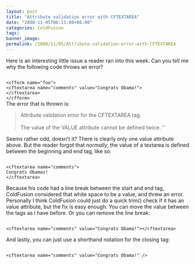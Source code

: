 ```yaml
---
layout: post
title: "Attribute validation error with CFTEXTAREA"
date: "2008-11-05T06:11:00+06:00"
categories: ColdFusion 
tags: 
banner_image: 
permalink: /2008/11/05/Attribute-validation-error-with-CFTEXTAREA
---
```


Here is an interesting little issue a reader ran into this week. Can you tell me why the following code throws an error?

<code>
&lt;cfform name="foo"&gt;
&lt;cftextarea name="comments" value="Congrats Obama!"&gt;
&lt;/cftextarea&gt;
&lt;/cfform&gt;
</code>
<!--more-->
The error that is thrown is:

<blockquote>
<p>
Attribute validation error for the CFTEXTAREA tag.
<br/><br/>
The value of the VALUE attribute cannot be defined twice. ''
</p>
</blockquote>

Seems rather odd, doesn't it? There is clearly only one value attribute above. But the reader forgot that <i>normally</i>, the value of a textarea is defined between the beginning and end tag, like so:

<code>
&lt;cftextarea name="comments"&gt;
Congrats Obamas!
&lt;/cftextarea&gt;
</code>

Because his code had a line break between the start and end tag, ColdFusion considered that white space to be a value, and threw an error. Personally I think ColdFusion could just do a quick trim() check if it has an value attribute, but the fix is easy enough. You can move the value between the tags as I have before. Or you can remove the line break:

<code>
&lt;cftextarea name="comments" value="Congrats Obama!"&gt;&lt;/cftextarea&gt;
</code>

And lastly, you can just use a shorthand notation for the closing tag:

<code>
&lt;cftextarea name="comments" value="Congrats Obama!" /&gt;
</code>